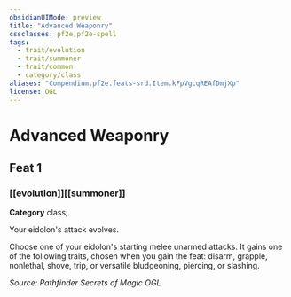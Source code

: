```yaml
---
obsidianUIMode: preview
title: "Advanced Weaponry"
cssclasses: pf2e,pf2e-spell
tags:
  - trait/evolution
  - trait/summoner
  - trait/common
  - category/class
aliases: "Compendium.pf2e.feats-srd.Item.kFpVgcqREAfDmjXp"
license: OGL
---
```

# Advanced Weaponry
## Feat 1
### [[evolution]][[summoner]]

**Category** class; 




Your eidolon's attack evolves.

Choose one of your eidolon's starting melee unarmed attacks. It gains one of the following traits, chosen when you gain the feat: disarm, grapple, nonlethal, shove, trip, or versatile bludgeoning, piercing, or slashing.

*Source: Pathfinder Secrets of Magic*
*OGL*